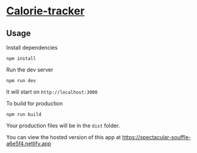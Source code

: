 # [Calorie-tracker](https://reliable-empanada-c6416a.netlify.app)



## Usage

Install dependencies

```
npm install
```

Run the dev server

```
npm run dev
```

It will start on `http://localhost:3000`

To build for production

```
npm run build
```

Your production files will be in the `dist` folder.

You can view the hosted version of this app at https://spectacular-souffle-a6e5f4.netlify.app

